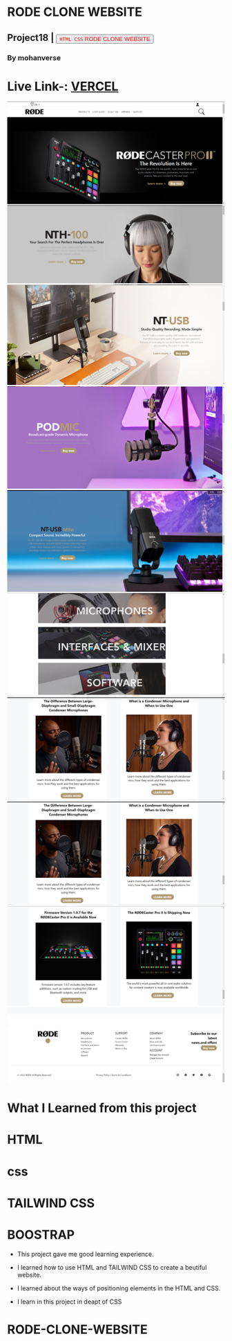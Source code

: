 # RODE CLONE WEBSITE
## Project18 | <a><button name="button" style = "color: red" onclick="https:">`HTML CSS` RODE CLONE WEBSITE</button></a>
### By mohanverse

# Live Link-: [VERCEL](https://vercel.com/mohanverse/rode-clone-website/2AHafTKh4J29q9T4tWJrhCzdEZtr)

![project116](./screenshots/Screenshot%20(106).png)
![project116](./screenshots/Screenshot%20(108).png)
![project16](./screenshots/Screenshot%20(14).png)
![project16](./screenshots/Screenshot%20(109).png)
![project16](./screenshots/Screenshot%20(110).png)
![project16](./screenshots/Screenshot%20(112).png)
![project16](./screenshots/Screenshot%20(111).png)
![project16](./screenshots/Screenshot%20(111).png)
![project16](./screenshots/Screenshot%20(113).png)
![project16](./screenshots/Screenshot%20(107).png)

# What I Learned from this project
# HTML
# css
# TAILWIND CSS
# BOOSTRAP

* This project gave me good learning experience.

* I learned how to use HTML and TAILWIND CSS to create a beutiful website.

* I learned about the ways of positioning elements in the HTML and CSS.
* I learn in this project in deapt of CSS

# RODE-CLONE-WEBSITE

